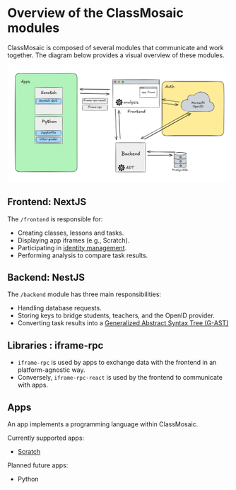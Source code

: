 # Overview of the ClassMosaic modules

ClassMosaic is composed of several modules that communicate and work together. The diagram below provides a visual overview of these modules.

![](../assets/ClassMosaic-big-picture.png "Overview ClassMosaic")

## Frontend: NextJS

The `/frontend` is responsible for:

- Creating classes, lessons and tasks.
- Displaying app iframes (e.g., Scratch).
- Participating in [identity management](../identity-management/student.md).
- Performing analysis to compare task results.

## Backend: NestJS

The `/backend` module has three main responsibilities:

- Handling database requests.
- Storing keys to bridge students, teachers, and the OpenID provider.
- Converting task results into a [Generalized Abstract Syntax Tree (G-AST)](../data-analyzer/ast.md)

## Libraries : iframe-rpc

- `iframe-rpc` is used by apps to exchange data with the frontend in an platform-agnostic way.
- Conversely, `iframe-rpc-react` is used by the frontend to communicate with apps.

## Apps

An app implements a programming language within ClassMosaic.

Currently supported apps:

- [Scratch](../scratch/modifications.md)

Planned future apps:

- Python
